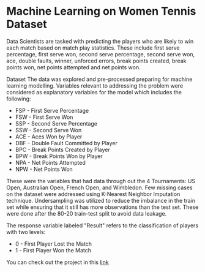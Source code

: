# Machine Learning on Women Tennis Dataset

Data Scientists are tasked with predicting the players who are likely to win each match based on match play statistics. These include first serve percentage, first serve won, second serve percentage, second serve won, ace, double faults, winner, unforced errors, break points created, break points won, net points attempted and net points won.

Dataset
The data was explored and pre-processed preparing for machine learning modelling. Variables relevant to addressing the problem were considered as explanatory variables for the model which includes the following:

- FSP - First Serve Percentage
- FSW - First Serve Won
- SSP - Second Serve Percentage
- SSW - Second Serve Won
- ACE - Aces Won by Player
- DBF - Double Fault Committed by Player
- BPC - Break Points Created by Player
- BPW - Break Points Won by Player
- NPA - Net Points Attempted
- NPW - Net Points Won

These were the variables that had data through out the 4 Tournaments: US Open, Australian Open, French Open, and Wimbledon. Few missing cases on the dataset were addressed using K-Nearest Neighbor Imputation technique. Undersampling was utilized to reduce the imbalance in the train set while ensuring that it still has more observations than the test set. These were done after the 80-20 train-test split to avoid data leakage.

The response variable labeled "Result" refers to the classification of players with two levels:
- 0 - First Player Lost the Match
- 1 - First Player Won the Match

You can check out the project in this [link](https://github.com/Dcroix/TennisML/blob/main/MLTennis.ipynb)
